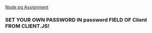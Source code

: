 [Node pg Assignment](https://gist.github.com/johnnybee4e/b62947f807ca7cf0bc011d5a20edb9ef) <br/>
<h3> SET YOUR OWN PASSWORD IN password FIELD OF Client FROM CLIENT.JS!
